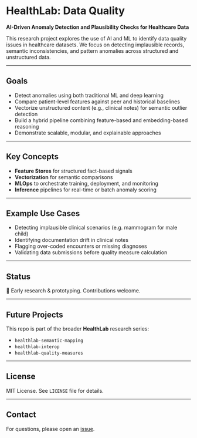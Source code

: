 # HealthLab: Data Quality

**AI-Driven Anomaly Detection and Plausibility Checks for Healthcare Data**

This research project explores the use of AI and ML to identify data quality issues in healthcare datasets. We focus on detecting implausible records, semantic inconsistencies, and pattern anomalies across structured and unstructured data.

---

## Goals

- Detect anomalies using both traditional ML and deep learning
- Compare patient-level features against peer and historical baselines
- Vectorize unstructured content (e.g., clinical notes) for semantic outlier detection
- Build a hybrid pipeline combining feature-based and embedding-based reasoning
- Demonstrate scalable, modular, and explainable approaches

---

## Key Concepts

- **Feature Stores** for structured fact-based signals
- **Vectorization** for semantic comparisons
- **MLOps** to orchestrate training, deployment, and monitoring
- **Inference** pipelines for real-time or batch anomaly scoring

---

## Example Use Cases

- Detecting implausible clinical scenarios (e.g. mammogram for male child)
- Identifying documentation drift in clinical notes
- Flagging over-coded encounters or missing diagnoses
- Validating data submissions before quality measure calculation

---

## Status

🚧 Early research & prototyping. Contributions welcome.

---

## Future Projects

This repo is part of the broader **HealthLab** research series:

- `healthlab-semantic-mapping`
- `healthlab-interop`
- `healthlab-quality-measures`

---

## License

MIT License. See `LICENSE` file for details.

---

## Contact

For questions, please open an [issue](https://github.com/canonicalhealth/healthlab-dataquality/issues).